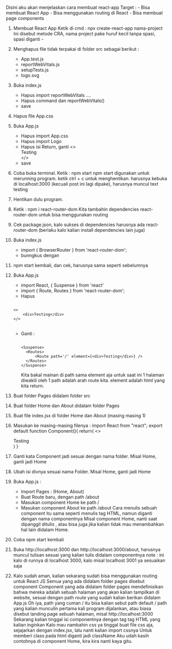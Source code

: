 Disini aku akan menjelaskan cara membuat react-app
Target : - Bisa membuat React App - Bisa menggunakan routing di React - Bisa membuat page components

1. Membuat React App
   Ketik di cmd : npx create-react-app nama-project
   Ini disebut metode CRA, nama project pake huruf kecil tanpa spasi, spasi diganti -

2. Menghapus file tidak terpakai di folder src sebagai berikut :
   - App.test.js
   - reportWebVitals.js
   - setupTests.js
   - logo.svg
3. Buka index.js
   - Hapus import reportWebVitals ....
   - Hapus command dan reportWebVitals()
   - save
4. Hapus file App.css
5. Buka App.js

   - Hapus import App.css
   - Hapus import Logo
   - Hapus isi Return, ganti <> <div>Testing</div> </>
   - save

6. Coba buka terminal. Ketik : npm start
   npm start digunakan untuk merunning program. ketik ctrl + c untuk menghentikan.
   harusnya kebuka di localhost:3000 (kecuali post ini lagi dipake), harusnya muncul text testing

7. Hentikan dulu program.

8. Ketik : npm i react-router-dom
   Kita tambahin dependencies react-router-dom untuk bisa menggunakan routing

9. Cek package.json, kalo sukses di dependencies harusnya ada react-router-dom (berlaku kalo kalian install dependencies lain juga)

10. Buka index.js
    - import { BrowserRouter } from 'react-router-dom';
    - bunngkus <App/> dengan <BrowserRouter></BrowserRouter>
11. npm start kembali, dan cek, harusnya sama seperti sebelumnya
12. Buka App.js
    - import React, { Suspense } from 'react'
    - import { Route, Routes } from 'react-router-dom';
    - Hapus
    <pre>
    <code>
    &lt;&gt; 
        &lt;div&gt;Testing&lt;/div&gt; 
    &lt;/&gt;
    </code>
    </pre>
    - Ganti :
      <pre>
      <code>
      &lt;Suspense&gt;
        &lt;Routes&gt;
            &lt;Route path='/' element={&lt;div&gt;Testing&lt;/div&gt;} /&gt;
        &lt;/Routes&gt;
      &lt;/Suspense&gt;</code>
      </pre>
      Kita bakal mainan di path sama element aja untuk saat ini
      1 halaman diwakili oleh 1 <Route></Route>
      path adalah arah route kita. element adalah html yang kita return.
13. Buat folder Pages didalam folder src
14. Buat folder Home dan About didalam folder Pages
15. Buat file index.jsx di folder Home dan About (masing masing 1)

16. Masukan ke masing-masing filenya :
    import React from "react";
    export default function Component(){
    return(
    <>
    <div>Testing</div>
    </>
    )
    }
17. Ganti kata Component jadi sesuai dengan nama folder. Misal Home, ganti jadi Home
18. Ubah isi divnya sesuai nama Folder. Misal Home, ganti jadi Home
19. Buka App.js :
    - Import Pages : (Home, About)
    - Buat Route baru, dengan path /about
    - Masukan component Home ke path /
    - Masukan component About ke path /about
      Cara menulis sebuah component itu sama seperti menulis tag HTML, namun diganti dengan nama componentnya
      Misal component Home, nanti saat dipanggil ditulis <Home></Home>, atau bisa juga <Home/> jika kalian tidak mau menambahkan hal lain didalam Home.
20. Coba npm start kembali
21. Buka http://localhost:3000 dan http://localhost:3000/about, harusnya muncul tulisan sesuai yang kalian tulis didalam componentnya
    note : ini kalo di runnya di localhost 3000, kalo misal localhost 3001 ya sesuaikan saja
22. Kalo sudah aman, kalian sekarang sudah bisa menggunakan routing untuk React JS
    Semua yang ada didalam folder pages disebut component
    Component yang ada didalam folder pages mendefinisikan bahwa mereka adalah sebuah halaman yang akan kalian tampilkan di website, sesuai dengan path route yang sudah kalian berikan didalam App.js
    Oh iya, path yang cuman / itu bisa kalian sebut path default / path yang kalian munculin pertama kali program dijalankan, atau biasa disebut landing page sebuah halaman, misal http://localhost:3000
    Sekarang kalian tinggal isi componentnya dengan tag tag HTML yang kalian inginkan
    Kalo mau nambahin css ya tinggal buat file css aja, sejajarkan dengan index.jsx, lalu nanti kalian import cssnya
    Untuk memberi class pada html diganti jadi className
    Aku udah kasih contohnya di component Home, kira kira nanti kaya gitu.
